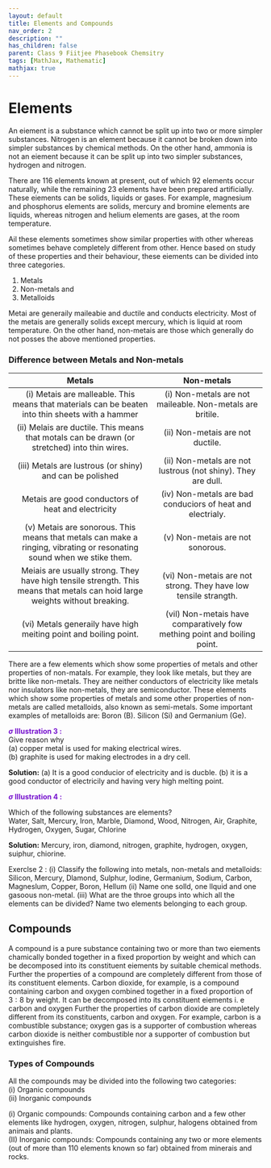 ```yaml
---
layout: default
title: Elements and Compounds
nav_order: 2
description: ""
has_children: false
parent: Class 9 Fiitjee Phasebook Chemsitry
tags: [MathJax, Mathematic]
mathjax: true
---
```

# Elements

An eiement is a substance which cannot be split up into two or more simpler substances.
Nitrogen is an element because it cannot be broken down into simpler substances by chemical methods. On the other hand, ammonia is not an eiement because it can be split up into two simpler substances, hydrogen and nitrogen.

There are 116 elements known at present, out of which 92 elements occur naturally, while the remaining 23 elements have been prepared artificially. These eiements can be solids, liquids or gases. For example, magnesium and phosphorus elements are solids, mercury and bromine elements are liquids, whereas nitrogen and helium elements are gases, at the room temperature.

Ail these elements sometimes show similar properties with other whereas sometimes behave completely different from other. Hence based on study of these properties and their behaviour, these eiements can be divided into three categories.
1. Metals
2. Non-metals and
3. Metalloids

Metai are generaily maileabie and ductile and conducts electricity. Most of the metais are generally solids except mercury, which is liquid at room temperature. On the other hand, non-metais are those which generally do not posses the above mentioned properties.

### Difference between Metals and Non-metals

| Metals | Non-metals |
| :---: | :---: |
| (i) Metais are malleable. This means that materials can be beaten into thin sheets with a hammer | (i) Non-metals are not maileable. Non-metals are britile. |
| (ii) Melais are ductile. This means that motals can be drawn (or stretched) into thin wires. | (ii) Non-metais are not ductile. |
| (iii) Metals are lustrous (or shiny) and can be polished | (ii) Non-metals are not lustrous (not shiny). They are dull. |
| Metais are good conductors of heat and electricity | (iv) Non-metals are bad conduciors of heat and electrialy. |
| (v) Metais are sonorous. This means that metals can make a ringing, vibrating or resonating sound when we stike them. | (v) Non-metais are not sonorous. |
| Meiais are usually strong. They have high tensile strength. This means that metals can hoid large weights without breaking. | (vi) Non-metais are not strong. They have low tensile strangth. |
| (vi) Metals generaily have high meiting point and boiling point. | (vil) Non-metais have comparatively fow mething point and boiling point. |

There are a few elements which show some properties of metals and other properties of non-matals. For example, they look like metals, but they are britte like non-metals. They are neither conductors of electricity like metals nor insulators like non-metals, they are semiconductor. These elements which show some properties of metals and some other properties of non-metals are called metalloids, also known as semi-metals. Some important examples of metalloids are: Boron (B). Silicon (Si) and Germanium (Ge).



<font color="#7612ce"><b>$\sigma$ Illustration 3 :</b>  </font>  
Give reason why  
(a) copper metal is used for making electrical wires.  
(b) graphite is used for making electrodes in a dry cell.  

**Solution:** (a) It is a good conducior of electricity and is ducble.
(b) it is a good conductor of electricily and having very high melting point.

<font color="#7612ce"><b>$\sigma$ Illustration 4 :</b>  </font>  

Which of the following substances are elements?  
Water, Salt, Mercury, Iron, Marble, Diamond, Wood, Nitrogen, Air, Graphite, Hydrogen, Oxygen, Sugar, Chlorine

**Solution:** Mercury, iron, diamond, nitrogen, graphite, hydrogen, oxygen, suiphur, chiorine.

Exerclse 2 :
(i) Classify the following into metals, non-metals and metalloids: Silicon, Mercury, Dlamond, Sulphur, lodine, Germanium, Sodium, Carbon, Magneslum, Copper, Boron, Hellum
(ii) Name one solld, one llquid and one gasoous non-metal.
(iii) What are the throe groups into which all the elements can be divided? Name two elements belonging to each group.

## Compounds

A compound is a pure substance containing two or more than two eiements chamically bonded together in a fixed proportion by weight and which can be decomposed into its constituent eiements by suitable chemical methods. Further the properties of a compound are completely different from those of its constituent elements.
Carbon dioxide, for example, is a compound containing carbon and oxygen combined together in a fixed proportion of $3: 8$ by weight. It can be decomposed into its constituent eiements i. e carbon and oxygen Further the properties of carbon dioxide are completely different from its constituents, carbon and oxygen. For example, carbon is a combustible substance; oxygen gas is a supporter of combustion whereas carbon dioxide is neither combustible nor a supporter of combustion but extinguishes fire.

### Types of Compounds
All the compounds may be divided into the following two categories:  
(i) Organic compounds  
(ii) Inorganic compounds  

(i) Organic compounds: Compounds containing carbon and a few other elements like hydrogen, oxygen, nitrogen, sulphur, halogens obtained from animais and plants.  
(II) Inorganic compounds: Compounds containing any two or more elements (out of more than 110 elements known so far) obtained from minerais and rocks.


